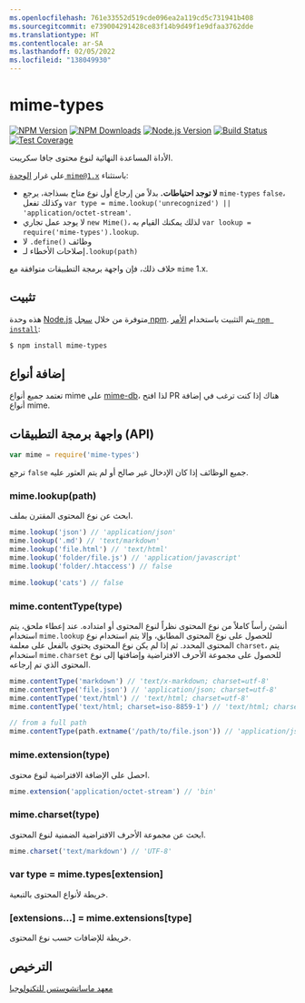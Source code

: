 ```yaml
---
ms.openlocfilehash: 761e33552d519cde096ea2a119cd5c731941b408
ms.sourcegitcommit: e739004291428ce83f14b9d49f1e9dfaa3762dde
ms.translationtype: HT
ms.contentlocale: ar-SA
ms.lasthandoff: 02/05/2022
ms.locfileid: "138049930"
---
```

# <a name="mime-types"></a>mime-types

[![NPM Version][npm-version-image]][npm-url]
[![NPM Downloads][npm-downloads-image]][npm-url]
[![Node.js Version][node-version-image]][node-version-url]
[![Build Status][ci-image]][ci-url]
[![Test Coverage][coveralls-image]][coveralls-url]

الأداة المساعدة النهائية لنوع محتوى جافا سكريبت.

على غرار [الوحدة `mime@1.x`](https://www.npmjs.com/package/mime) باستثناء:

- __لا توجد احتياطات.__ بدلاً من إرجاع أول نوع متاح بسذاجة، يرجع `mime-types` `false`، وكذلك تفعل `var type = mime.lookup('unrecognized') || 'application/octet-stream'`.
- لا يوجد عمل تجاري `new Mime()`، لذلك يمكنك القيام به `var lookup = require('mime-types').lookup`.
- لا `.define()` وظائف
- إصلاحات الأخطاء لـ`.lookup(path)`

خلاف ذلك، فإن واجهة برمجة التطبيقات متوافقة مع `mime` 1.x.

## <a name="install"></a>تثبيت

هذه وحدة [Node.js](https://nodejs.org/en/) متوفرة من خلال [سجل npm](https://www.npmjs.com/). يتم التثبيت باستخدام [الأمر `npm install`](https://docs.npmjs.com/getting-started/installing-npm-packages-locally):

```sh
$ npm install mime-types
```

## <a name="adding-types"></a>إضافة أنواع

تعتمد جميع أنواع mime على [mime-db](https://www.npmjs.com/package/mime-db)، لذا افتح PR هناك إذا كنت ترغب في إضافة أنواع mime.

## <a name="api"></a>واجهة برمجة التطبيقات (API) 

```js
var mime = require('mime-types')
```

ترجع `false` جميع الوظائف إذا كان الإدخال غير صالح أو لم يتم العثور عليه.

### <a name="mimelookuppath"></a>mime.lookup(path)

ابحث عن نوع المحتوى المقترن بملف.

```js
mime.lookup('json') // 'application/json'
mime.lookup('.md') // 'text/markdown'
mime.lookup('file.html') // 'text/html'
mime.lookup('folder/file.js') // 'application/javascript'
mime.lookup('folder/.htaccess') // false

mime.lookup('cats') // false
```

### <a name="mimecontenttypetype"></a>mime.contentType(type)

أنشئ رأساً كاملاً من نوع المحتوى نظراً لنوع المحتوى أو امتداده.
عند إعطاء ملحق، يتم استخدام `mime.lookup` للحصول على نوع المحتوى المطابق، وإلا يتم استخدام نوع المحتوى المحدد. ثم إذا لم يكن نوع المحتوى يحتوي بالفعل على معلمة `charset`، يتم استخدام `mime.charset` للحصول على مجموعة الأحرف الافتراضية وإضافتها إلى نوع المحتوى الذي تم إرجاعه.

```js
mime.contentType('markdown') // 'text/x-markdown; charset=utf-8'
mime.contentType('file.json') // 'application/json; charset=utf-8'
mime.contentType('text/html') // 'text/html; charset=utf-8'
mime.contentType('text/html; charset=iso-8859-1') // 'text/html; charset=iso-8859-1'

// from a full path
mime.contentType(path.extname('/path/to/file.json')) // 'application/json; charset=utf-8'
```

### <a name="mimeextensiontype"></a>mime.extension(type)

احصل على الإضافة الافتراضية لنوع محتوى.

```js
mime.extension('application/octet-stream') // 'bin'
```

### <a name="mimecharsettype"></a>mime.charset(type)

ابحث عن مجموعة الأحرف الافتراضية الضمنية لنوع المحتوى.

```js
mime.charset('text/markdown') // 'UTF-8'
```

### <a name="var-type--mimetypesextension"></a>var type = mime.types[extension]

خريطة لأنواع المحتوى بالتبعية.

### <a name="extensions--mimeextensionstype"></a>[extensions...] = mime.extensions[type]

خريطة للإضافات حسب نوع المحتوى.

## <a name="license"></a>الترخيص

[معهد ماساتشوستس للتكنولوجيا](LICENSE)

[ci-image]: https://badgen.net/github/checks/jshttp/mime-types/master?label=ci
[ci-url]: https://github.com/jshttp/mime-types/actions?query=workflow%3Aci
[coveralls-image]: https://badgen.net/coveralls/c/github/jshttp/mime-types/master
[coveralls-url]: https://coveralls.io/r/jshttp/mime-types?branch=master
[node-version-image]: https://badgen.net/npm/node/mime-types
[node-version-url]: https://nodejs.org/en/download
[npm-downloads-image]: https://badgen.net/npm/dm/mime-types
[npm-url]: https://npmjs.org/package/mime-types
[npm-version-image]: https://badgen.net/npm/v/mime-types
